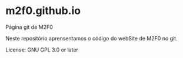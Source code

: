 # m2f0.github.io
Página git de M2F0

Neste repositório aprensentamos o código do webSite de M2F0 no git. 

License: GNU GPL 3.0 or later
